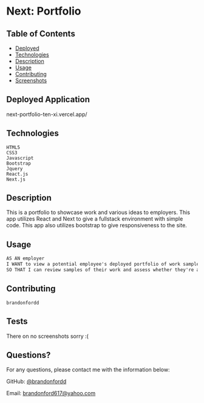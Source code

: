 # Next: Portfolio

## Table of Contents
* [Deployed](#deployed)
* [Technologies](#technologies)
* [Description](#description)
* [Usage](#usage)
* [Contributing](#contributing)
* [Screenshots](#screenshots)

## Deployed Application 

next-portfolio-ten-xi.vercel.app/

## Technologies

```
HTML5
CSS3
Javascript
Bootstrap
Jquery
React.js
Next.js
```

## Description

This is a portfolio to showcase work and various ideas to employers. This app utilizes React and Next to give a fullstack environment with simple code. This app also utilizes bootstrap to give responsiveness to the site.

## Usage 

```md
AS AN employer
I WANT to view a potential employee's deployed portfolio of work samples
SO THAT I can review samples of their work and assess whether they're a good candidate for an open position
```

## Contributing
```
brandonfordd
```
## Tests
There on no screenshots sorry :(


## Questions?
For any questions, please contact me with the information below:

GitHub: [@brandonfordd](https://api.github.com/users/brandonfordd)

Email: brandonford617@yahoo.com
  
